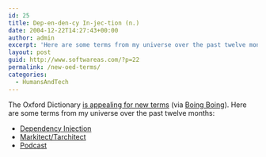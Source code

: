 ```yaml
---
id: 25
title: Dep-en-den-cy In-jec-tion (n.)
date: 2004-12-22T14:27:43+00:00
author: admin
excerpt: 'Here are some terms from my universe over the past twelve months:'
layout: post
guid: http://www.softwareas.com/?p=22
permalink: /new-oed-terms/
categories:
  - HumansAndTech
---
```

The Oxford Dictionary [is appealing for new terms](http://www.oed.com/newsletters/2004-12/appeals.html) (via [Boing Boing](http://www.boingboing.net/2004/12/12/kooky_words_the_oxfo.html)). Here are some terms from my universe over the past twelve months:

* [Dependency Injection](http://www.martinfowler.com/articles/injection.html)
* [Markitect/Tarchitect](http://www.artima.com/intv/marketect.html)
* [Podcast](http://podca.st)